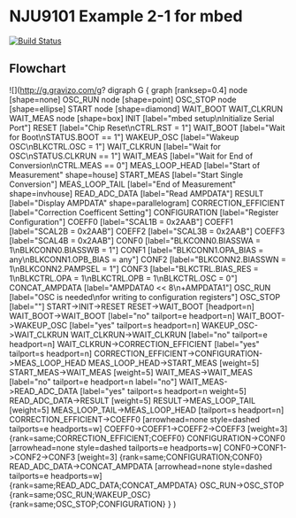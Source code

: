 # NJU9101 Example 2-1 for mbed

[![Build Status](https://travis-ci.org/NewJapanRadio/NJU9101_Example2-1_mbed.svg?branch=master)](https://travis-ci.org/NewJapanRadio/NJU9101_Example2-1_mbed)

## Flowchart

![](http://g.gravizo.com/g?
digraph G {
graph [ranksep=0.4]
node [shape=none] OSC_RUN
node [shape=point] OSC_STOP
node [shape=ellipse] START
node [shape=diamond] WAIT_BOOT WAIT_CLKRUN WAIT_MEAS
node [shape=box]
INIT [label="mbed setup\\nInitialize Serial Port"]
RESET [label="Chip Reset\\nCTRL.RST = 1"]
WAIT_BOOT [label="Wait for Boot\\nSTATUS.BOOT == 1"]
WAKEUP_OSC [label="Wakeup OSC\\nBLKCTRL.OSC = 1"]
WAIT_CLKRUN [label="Wait for OSC\\nSTATUS.CLKRUN == 1"]
WAIT_MEAS [label="Wait for End of Conversion\\nCTRL.MEAS == 0"]
MEAS_LOOP_HEAD [label="Start of Measurement" shape=house]
START_MEAS [label="Start Single Conversion"]
MEAS_LOOP_TAIL [label="End of Measurement" shape=invhouse]
READ_ADC_DATA [label="Read AMPDATA"]
RESULT [label="Display AMPDATA" shape=parallelogram]
CORRECTION_EFFICIENT [label="Correction Coefficent Setting"]
CONFIGURATION [label="Register Configuration"]
COEFF0 [label="SCAL1B = 0x2AAB"]
COEFF1 [label="SCAL2B = 0x2AAB"]
COEFF2 [label="SCAL3B = 0x2AAB"]
COEFF3 [label="SCAL4B = 0x2AAB"]
CONF0 [label="BLKCONN0.BIASSWA = 1\\nBLKCONN0.BIASSWB = 1"]
CONF1 [label="BLKCONN1.OPA_BIAS = any\\nBLKCONN1.OPB_BIAS = any"]
CONF2 [label="BLKCONN2.BIASSWN = 1\\nBLKCONN2.PAMPSEL = 1"]
CONF3 [label="BLKCTRL.BIAS_RES = 1\\nBLKCTRL.OPA = 1\\nBLKCTRL.OPB = 1\\nBLKCTRL.OSC = 0"]
CONCAT_AMPDATA [label="AMPDATA0 << 8\\n+AMPDATA1"]
OSC_RUN [label="OSC is needed\\nfor writing to configuration registers"]
OSC_STOP [label=""]
START->INIT->RESET
RESET->WAIT_BOOT [headport=n]
WAIT_BOOT->WAIT_BOOT [label="no" tailport=e headport=n]
WAIT_BOOT->WAKEUP_OSC [label="yes" tailport=s headport=n]
WAKEUP_OSC->WAIT_CLKRUN
WAIT_CLKRUN->WAIT_CLKRUN [label="no" tailport=e headport=n]
WAIT_CLKRUN->CORRECTION_EFFICIENT [label="yes" tailport=s headport=n]
CORRECTION_EFFICIENT->CONFIGURATION->MEAS_LOOP_HEAD
MEAS_LOOP_HEAD->START_MEAS [weight=5]
START_MEAS->WAIT_MEAS [weight=5]
WAIT_MEAS->WAIT_MEAS [label="no" tailport=e headport=n label="no"]
WAIT_MEAS->READ_ADC_DATA [label="yes" tailport=s headport=n weight=5]
READ_ADC_DATA->RESULT [weight=5]
RESULT->MEAS_LOOP_TAIL [weight=5]
MEAS_LOOP_TAIL->MEAS_LOOP_HEAD [tailport=s headport=n]
CORRECTION_EFFICIENT->COEFF0 [arrowhead=none style=dashed tailports=e headports=w]
COEFF0->COEFF1->COEFF2->COEFF3 [weight=3]
{rank=same;CORRECTION_EFFICIENT;COEFF0}
CONFIGURATION->CONF0 [arrowhead=none style=dashed tailports=e headports=w]
CONF0->CONF1->CONF2->CONF3 [weight=3]
{rank=same;CONFIGURATION;CONF0}
READ_ADC_DATA->CONCAT_AMPDATA [arrowhead=none style=dashed tailports=e headports=w]
{rank=same;READ_ADC_DATA;CONCAT_AMPDATA}
OSC_RUN->OSC_STOP
{rank=same;OSC_RUN;WAKEUP_OSC}
{rank=same;OSC_STOP;CONFIGURATION}
}
)
